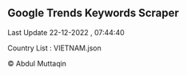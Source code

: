 

## Google Trends Keywords Scraper 
 
Last Update 22-12-2022 , 07:44:40

Country List :
VIETNAM.json



© Abdul Muttaqin 
